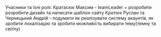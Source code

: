 Учасники та їхні ролі:
Кратасюк Максим - teamLeader + розробити розробити дизайн та написати шаблон сайту
Кротюк Руслан та Чернецький Андрій - подумати як реалізувати систему акаунтів, як зробити локалізацію та зробити можливість вибирати тему(темну та світлу)
